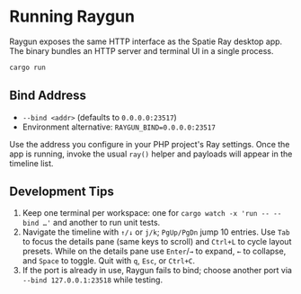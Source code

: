 # Running Raygun

Raygun exposes the same HTTP interface as the Spatie Ray desktop app. The
binary bundles an HTTP server and terminal UI in a single process.

```bash
cargo run
```

## Bind Address

- `--bind <addr>` (defaults to `0.0.0.0:23517`)
- Environment alternative: `RAYGUN_BIND=0.0.0.0:23517`

Use the address you configure in your PHP project's Ray settings. Once the app
is running, invoke the usual `ray()` helper and payloads will appear in the
timeline list.

## Development Tips

1. Keep one terminal per workspace: one for `cargo watch -x 'run -- --bind …'`
   and another to run unit tests.
2. Navigate the timeline with `↑/↓` or `j/k`; `PgUp/PgDn` jump 10 entries. Use
   `Tab` to focus the details pane (same keys to scroll) and `Ctrl+L` to cycle
   layout presets. While on the details pane use `Enter`/`→` to expand, `←` to
   collapse, and `Space` to toggle. Quit with `q`, `Esc`, or `Ctrl+C`.
3. If the port is already in use, Raygun fails to bind; choose another port via
   `--bind 127.0.0.1:23518` while testing.
